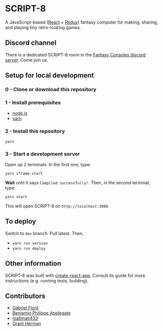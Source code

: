 # SCRIPT-8
A JavaScript-based ([React](https://reactjs.org/) + [Redux](https://redux.js.org/)) fantasy computer for making, sharing, and playing tiny retro-looking games.

## Discord channel

There is a dedicated SCRIPT-8 room in the [Fantasy Consoles discord server](https://discord.gg/HA68FNX). Come join us.

## Setup for local development

### 0 - Clone or download this repository

### 1 - Install prerequisites

- [node.js](nodejs.org)
- [yarn](https://yarnpkg.com/en/)

### 2 - Install this repository

```
yarn
```

### 3 - Start a development server
Open up 2 terminals.
In the first one, type:

```
yarn iframe-start
```

**Wait** until it says `Compiled successfully!`. Then, in the second terminal, type:

```
yarn start
````

This will open SCRIPT-8 on `http://localhost:3000`.

## To deploy

Switch to `dev` branch. Pull latest. Then,

- `yarn run version`
- `yarn run deploy`

## Other information

SCRIPT-8 was built with [create-react-app](https://github.com/facebook/create-react-app). Consult its guide for more instructions (e.g. running tests, building).

## Contributors

- [Gabriel Florit](https://github.com/gabrielflorit)
- [Benjamin Philippe Applegate](https://github.com/Camto)
- [matimati433](https://github.com/matimati433)
- [Grant Herman](https://github.com/grantlouisherman)
